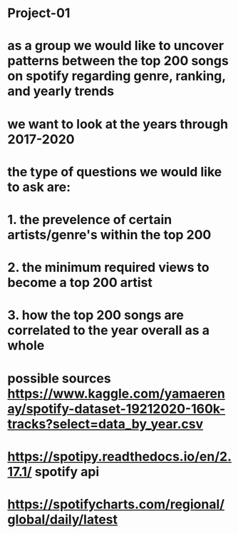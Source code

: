 # Project-01
# as a group we would like to uncover patterns between the top 200 songs on spotify regarding genre, ranking, and yearly trends
# we want to look at the years through 2017-2020
# the type of questions we would like to ask are:
# 1. the prevelence of certain artists/genre's within the top 200
# 2. the minimum required views to become a top 200 artist
# 3. how the top 200 songs are correlated to the year overall as a whole
# 
# possible sources https://www.kaggle.com/yamaerenay/spotify-dataset-19212020-160k-tracks?select=data_by_year.csv 
# https://spotipy.readthedocs.io/en/2.17.1/ spotify api
# https://spotifycharts.com/regional/global/daily/latest
